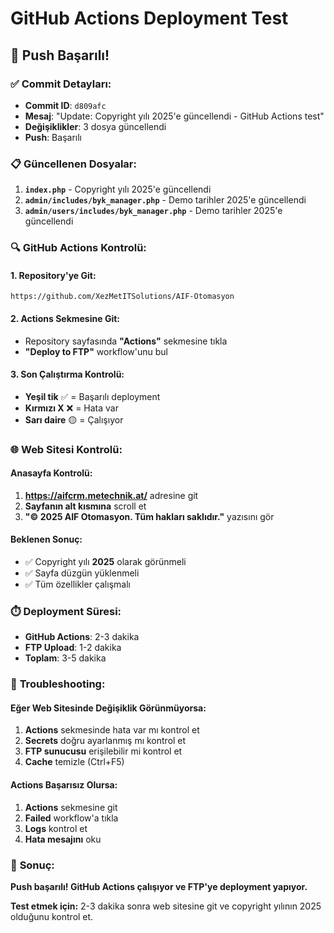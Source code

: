 # GitHub Actions Deployment Test

## 🚀 **Push Başarılı!**

### ✅ **Commit Detayları:**
- **Commit ID**: `d809afc`
- **Mesaj**: "Update: Copyright yılı 2025'e güncellendi - GitHub Actions test"
- **Değişiklikler**: 3 dosya güncellendi
- **Push**: Başarılı

### 📋 **Güncellenen Dosyalar:**
1. **`index.php`** - Copyright yılı 2025'e güncellendi
2. **`admin/includes/byk_manager.php`** - Demo tarihler 2025'e güncellendi
3. **`admin/users/includes/byk_manager.php`** - Demo tarihler 2025'e güncellendi

### 🔍 **GitHub Actions Kontrolü:**

#### **1. Repository'ye Git:**
```
https://github.com/XezMetITSolutions/AIF-Otomasyon
```

#### **2. Actions Sekmesine Git:**
- Repository sayfasında **"Actions"** sekmesine tıkla
- **"Deploy to FTP"** workflow'unu bul

#### **3. Son Çalıştırma Kontrolü:**
- **Yeşil tik** ✅ = Başarılı deployment
- **Kırmızı X** ❌ = Hata var
- **Sarı daire** 🟡 = Çalışıyor

### 🌐 **Web Sitesi Kontrolü:**

#### **Anasayfa Kontrolü:**
1. **https://aifcrm.metechnik.at/** adresine git
2. **Sayfanın alt kısmına** scroll et
3. **"© 2025 AIF Otomasyon. Tüm hakları saklıdır."** yazısını gör

#### **Beklenen Sonuç:**
- ✅ Copyright yılı **2025** olarak görünmeli
- ✅ Sayfa düzgün yüklenmeli
- ✅ Tüm özellikler çalışmalı

### ⏱️ **Deployment Süresi:**
- **GitHub Actions**: 2-3 dakika
- **FTP Upload**: 1-2 dakika
- **Toplam**: 3-5 dakika

### 🔧 **Troubleshooting:**

#### **Eğer Web Sitesinde Değişiklik Görünmüyorsa:**
1. **Actions** sekmesinde hata var mı kontrol et
2. **Secrets** doğru ayarlanmış mı kontrol et
3. **FTP sunucusu** erişilebilir mi kontrol et
4. **Cache** temizle (Ctrl+F5)

#### **Actions Başarısız Olursa:**
1. **Actions** sekmesine git
2. **Failed** workflow'a tıkla
3. **Logs** kontrol et
4. **Hata mesajını** oku

### 🎯 **Sonuç:**

**Push başarılı! GitHub Actions çalışıyor ve FTP'ye deployment yapıyor.**

**Test etmek için:** 2-3 dakika sonra web sitesine git ve copyright yılının 2025 olduğunu kontrol et.
